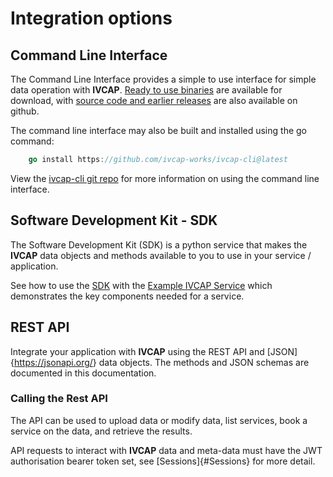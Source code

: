 # Integration options

## Command Line Interface

The Command Line Interface provides a simple to use interface for simple data operation with __IVCAP__.
[Ready to use binaries](https://github.com/ivcap-works/ivcap-cli/releases/latest) are available for download, with [source code and earlier releases](https://github.com/ivcap-works/ivcap-cli/releases) are also available on github.

The command line interface may also be built and installed using the go command:

```go
    go install https://github.com/ivcap-works/ivcap-cli@latest
```

View the [ivcap-cli git repo](https://github.com/ivcap-works/ivcap-cli/) for more information on using the command line interface.

## Software Development Kit - SDK

The Software Development Kit (SDK) is a python service that makes the __IVCAP__ data objects and methods available to you to use in your service / application.

See how to use the [SDK](sdk.md) with the [Example IVCAP Service](https://github.com/ivcap-works/ivcap-python-service-example) which demonstrates the key components needed for a service.

## REST API

Integrate your application with __IVCAP__ using the REST API and [JSON]{<https://jsonapi.org/>} data objects.  The methods and JSON schemas are documented in this documentation.

### Calling the Rest API

The API can be used to upload data or modify data, list services, book a service on the data, and retrieve the results.

API requests to interact with __IVCAP__ data and meta-data must have the JWT authorisation bearer token set, see [Sessions]{#Sessions} for more detail.
